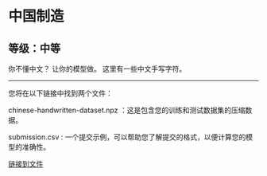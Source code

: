 # 中国制造

## 等级：中等

你不懂中文？ 让你的模型做。
这里有一些中文手写字符。

---

您将在以下链接中找到两个文件：

chinese-handwritten-dataset.npz ：这是包含您的训练和测试数据集的压缩数据。

submission.csv : 一个提交示例，可以帮助您了解提交的格式，以便计算您的模型的准确性。

[链接到文件](https://drive.google.com/drive/folders/1mvPLfeotKSd7vOpxrCFFgFHCWIPOfsKz?usp=sharing)
